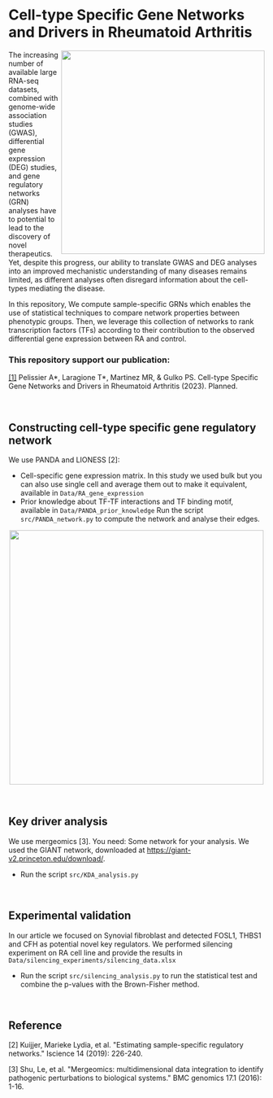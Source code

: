 # Cell-type Specific Gene Networks and Drivers in Rheumatoid Arthritis

<img align="right" src="https://github.com/Aurelien-Pelissier/RA-drug-discovery/blob/main/img/PANDA.png" width=400>

The increasing number of available large RNA-seq datasets, combined with genome-wide association studies (GWAS), differential gene expression (DEG) studies, and gene regulatory networks (GRN) analyses have to potential to lead to the discovery of novel therapeutics. Yet, despite this progress, our ability to translate GWAS and DEG analyses into an improved mechanistic understanding of many diseases remains limited, as different analyses often disregard information about the cell-types mediating the disease.

In this repository, We compute sample-specific GRNs which enables the use of statistical techniques to compare network properties between phenotypic groups. Then, we leverage this collection of networks to rank transcription factors (TFs) according to their contribution to the observed differential gene expression between RA and control. 

### This repository support our publication:

[[1]](localhost) Pelissier A*, Laragione T*, Martinez MR, & Gulko PS. Cell-type Specific Gene Networks and Drivers in Rheumatoid Arthritis (2023). Planned.

[//]: <> (Pelissier A*, Laragione T*, Martinez MR, & Gulko PS. BACH1 as key regulator in RA 2023. Planned.)

&nbsp;

## Constructing cell-type specific gene regulatory network
We use PANDA and LIONESS [2]:
- Cell-specific gene expression matrix. In this study we used bulk but you can also use single cell and average them out to make it equivalent, available in `Data/RA_gene_expression`
- Prior knowledge about TF-TF interactions and TF binding motif, available in `Data/PANDA_prior_knowledge`
Run the script `src/PANDA_network.py` to compute the network and analyse their edges.

<p align="center">
  <img src="https://github.com/Aurelien-Pelissier/RA-drug-discovery/blob/main/img/LIONESS.png" width=500>
</p>

&nbsp;

## Key driver analysis
We use mergeomics [3]. You need:
Some network for your analysis. We used the GIANT network, downloaded at https://giant-v2.princeton.edu/download/.
- Run the script `src/KDA_analysis.py`

&nbsp;

## Experimental validation
In our article we focused on Synovial fibroblast and detected FOSL1, THBS1 and CFH as potential novel key regulators.
We performed silencing experiment on RA cell line and provide the results in `Data/silencing_experiments/silencing_data.xlsx`
- Run the script `src/silencing_analysis.py` to run the statistical test and combine the p-values with the Brown-Fisher method.

&nbsp;

## Reference
[2] Kuijjer, Marieke Lydia, et al. "Estimating sample-specific regulatory networks." Iscience 14 (2019): 226-240.

[3] Shu, Le, et al. "Mergeomics: multidimensional data integration to identify pathogenic perturbations to biological systems." BMC genomics 17.1 (2016): 1-16.


